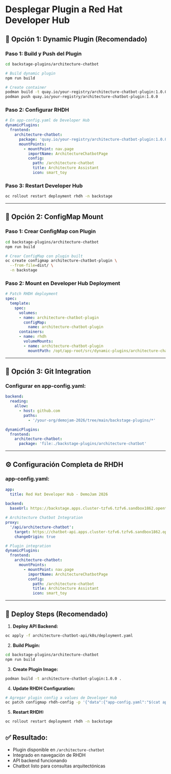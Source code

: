 # Desplegar Plugin a Red Hat Developer Hub

## 🎯 **Opción 1: Dynamic Plugin (Recomendado)**

### Paso 1: Build y Push del Plugin
```bash
cd backstage-plugins/architecture-chatbot

# Build dynamic plugin
npm run build

# Create container
podman build -t quay.io/your-registry/architecture-chatbot-plugin:1.0.0 .
podman push quay.io/your-registry/architecture-chatbot-plugin:1.0.0
```

### Paso 2: Configurar RHDH
```yaml
# En app-config.yaml de Developer Hub
dynamicPlugins:
  frontend:
    architecture-chatbot:
      package: 'quay.io/your-registry/architecture-chatbot-plugin:1.0.0'
      mountPoints:
        - mountPoint: nav.page
          importName: ArchitectureChatbotPage
          config:
            path: /architecture-chatbot
            title: Architecture Assistant
            icon: smart_toy
```

### Paso 3: Restart Developer Hub
```bash
oc rollout restart deployment rhdh -n backstage
```

---

## 🎯 **Opción 2: ConfigMap Mount**

### Paso 1: Crear ConfigMap con Plugin
```bash
cd backstage-plugins/architecture-chatbot
npm run build

# Crear ConfigMap con plugin built
oc create configmap architecture-chatbot-plugin \
  --from-file=dist/ \
  -n backstage
```

### Paso 2: Mount en Developer Hub Deployment
```yaml
# Patch RHDH deployment
spec:
  template:
    spec:
      volumes:
      - name: architecture-chatbot-plugin
        configMap:
          name: architecture-chatbot-plugin
      containers:
      - name: rhdh
        volumeMounts:
        - name: architecture-chatbot-plugin
          mountPath: /opt/app-root/src/dynamic-plugins/architecture-chatbot
```

---

## 🎯 **Opción 3: Git Integration**

### Configurar en app-config.yaml:
```yaml
backend:
  reading:
    allow:
      - host: github.com
        paths: 
          - '/your-org/demojam-2026/tree/main/backstage-plugins/*'

dynamicPlugins:
  frontend:
    architecture-chatbot:
      package: 'file:./backstage-plugins/architecture-chatbot'
```

---

## ⚙️ **Configuración Completa de RHDH**

### app-config.yaml:
```yaml
app:
  title: Red Hat Developer Hub - DemoJam 2026
  
backend:
  baseUrl: https://backstage.apps.cluster-tzfv6.tzfv6.sandbox1862.opentlc.com

# Architecture Chatbot Integration
proxy:
  '/api/architecture-chatbot':
    target: https://chatbot-api.apps.cluster-tzfv6.tzfv6.sandbox1862.opentlc.com
    changeOrigin: true

# Plugin integration
dynamicPlugins:
  frontend:
    architecture-chatbot:
      mountPoints:
        - mountPoint: nav.page
          importName: ArchitectureChatbotPage
          config:
            path: /architecture-chatbot
            title: Architecture Assistant
            icon: smart_toy
```

---

## 🚀 **Deploy Steps (Recomendado)**

1. **Deploy API Backend:**
```bash
oc apply -f architecture-chatbot-api/k8s/deployment.yaml
```

2. **Build Plugin:**
```bash
cd backstage-plugins/architecture-chatbot
npm run build
```

3. **Create Plugin Image:**
```bash
podman build -t architecture-chatbot-plugin:1.0.0 .
```

4. **Update RHDH Configuration:**
```bash
# Agregar plugin config a values de Developer Hub
oc patch configmap rhdh-config -p '{"data":{"app-config.yaml":"$(cat app-config.yaml)"}}'
```

5. **Restart RHDH:**
```bash
oc rollout restart deployment rhdh -n backstage
```

## ✅ **Resultado:**
- Plugin disponible en `/architecture-chatbot`
- Integrado en navegación de RHDH
- API backend funcionando
- Chatbot listo para consultas arquitectónicas